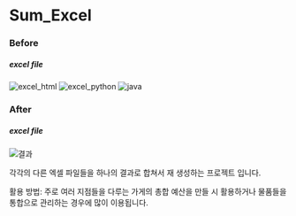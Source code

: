 # Sum_Excel 

### Before

##### excel file 

![excel_html](https://github.com/MinKyeom/Data_Analysis/assets/90392817/58356fe8-44a2-4c39-93fe-ee2351e1c51b)
![excel_python](https://github.com/MinKyeom/Data_Analysis/assets/90392817/ec94012c-a308-403b-ac0c-42a4bafc4a72)
![java](https://github.com/MinKyeom/Data_Analysis/assets/90392817/ad51ddcd-990c-4650-8e60-e4463bffd423)



### After

##### excel file 


![결과](https://github.com/MinKyeom/Data_Analysis/assets/90392817/c720b703-d5ad-43ae-93d6-8b5e2a054d05) 



각각의 다른 엑셀 파일들을 하나의 결과로 합쳐서 재 생성하는 프로젝트 입니다. 

활용 방법:
주로 여러 지점들을 다루는 가게의 총합 예산을 만들 시 활용하거나 
물품들을 통합으로 관리하는 경우에 많이 이용됩니다.